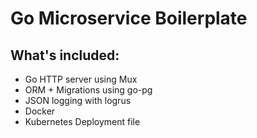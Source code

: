 # Go Microservice Boilerplate

## What's included:
- Go HTTP server using Mux
- ORM + Migrations using go-pg
- JSON logging with logrus
- Docker
- Kubernetes Deployment file
